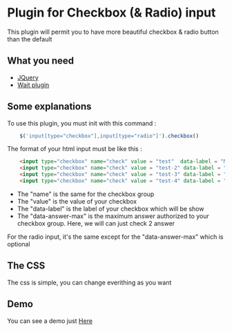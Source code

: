 Plugin for Checkbox (& Radio) input
===============

<p> This plugin will permit you to have more beautiful checkbox & radio button than the default </p>

## What you need

- [JQuery]("http://jquery.com/")
- [Wait plugin]("https://github.com/kookii/wait-plugin-js")


## Some explanations

To use this plugin, you must init with this command :
```javascript
    $('input[type="checkbox"],input[type="radio"]').checkbox()
```


The format of your html input must be like this :

```html
    <input type="checkbox" name="check" value = "test"  data-label = "Ma reponse" data-answer-max="2"/>
    <input type="checkbox" name="check" value = "test-2" data-label = "Ma reponse 2" data-answer-max="2"/>
    <input type="checkbox" name="check" value = "test-3" data-label = "Ma reponse 3" data-answer-max="2"/>
    <input type="checkbox" name="check" value = "test-4" data-label = "Ma reponse 4" data-answer-max="2"/>
```

- The "name" is the same for the checkbox group 
- The "value" is the value of your checkbox 
- The "data-label" is the label of your checkbox which will be show 
- The "data-answer-max" is the maximum answer authorized to your checkbox group. Here, we will can just check 2 answer 


For the radio input, it's the same except for the "data-answer-max" which is optional


## The CSS 
The css is simple, you can change everithing as you want

## Demo
You can see a demo just [Here]("http://demo.lemalesaint.fr/checkbox_plugin/demo/")